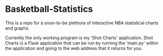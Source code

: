 # Basketball-Statistics

This is a repo for a soon-to-be plethora of interactive NBA statistical charts and graphs.

Currently the only working program is my 'Shot Charts' application.
Shot Charts is a Flask application that can be run by running the 'main.py' within the application and going to the web address that it returns for you. 
